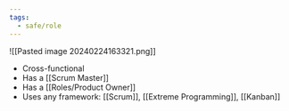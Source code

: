 ```yaml
---
tags:
  - safe/role
---
```

![[Pasted image 20240224163321.png]]
- Cross-functional
- Has a [[Scrum Master]]
- Has a [[Roles/Product Owner]]
- Uses any framework: [[Scrum]], [[Extreme Programming]], [[Kanban]]